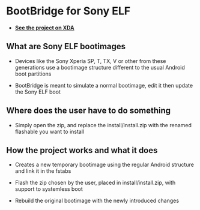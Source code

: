 # BootBridge for Sony ELF
 * <b>[See the project on XDA](http://forum.xda-developers.com/-/-/-t3506883)</b>

## What are Sony ELF bootimages

 * Devices like the Sony Xperia SP,
    T, TX, V or other from these generations
    use a bootimage structure different
    to the usual Android boot partitions

 * BootBridge is meant to simulate
    a normal bootimage, edit it
    then update the Sony ELF boot

## Where does the user have to do something

 * Simply open the zip, and replace the
    install/install.zip with the renamed
    flashable you want to install

## How the project works and what it does
 * Creates a new temporary bootimage
    using the regular Android structure
    and link it in the fstabs

 * Flash the zip chosen by the user,
    placed in install/install.zip,
    with support to systemless boot

 * Rebuild the original bootimage
    with the newly introduced changes

